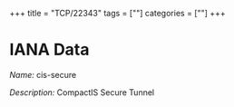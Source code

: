 +++
title = "TCP/22343"
tags = [""]
categories = [""]
+++

# IANA Data

_Name:_ cis-secure

_Description:_ CompactIS Secure Tunnel

